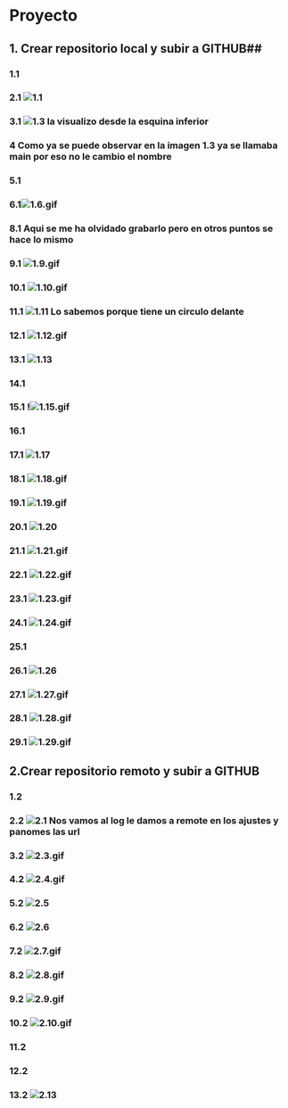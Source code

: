 # Proyecto

## 1. Crear repositorio local y subir a GITHUB##

### 1.1

### 2.1 ![1.1](1.1.png "1.1")

### 3.1 ![1.3](1.3.png "1.3") la visualizo desde la esquina inferior 

### 4 Como ya se puede observar en la imagen 1.3 ya se llamaba main por eso no le cambio el nombre

### 5.1

### 6.1![1.6.gif](1.6.gif.gif "Este es mi GIF")

### 8.1 Aqui se me ha olvidado grabarlo pero en otros puntos se hace lo mismo 

### 9.1 ![1.9.gif](1.9.gif.gif "Este es mi GIF")

### 10.1 ![1.10.gif](1.10.gif.gif "Este es mi GIF")

### 11.1 ![1.11](imagenes/imagen.png "1.11") Lo sabemos porque tiene un circulo delante

### 12.1 ![1.12.gif](1.12.gif.gif "Este es mi GIF")

### 13.1 ![1.13](1.13.png "1.13")

### 14.1

### 15.1 !![1.15.gif](1.15.gif.gif "Este es mi GIF")

### 16.1 

### 17.1 ![1.17](1.17.png "1.17")

### 18.1 ![1.18.gif](1.18.gif.gif "Este es mi GIF")

### 19.1 ![1.19.gif](1.19.gif.gif "Este es mi GIF")

### 20.1 ![1.20](1.20.png "1.20")

### 21.1 ![1.21.gif](1.21.gif.gif "Este es mi GIF")

### 22.1 ![1.22.gif](1.22.gif.gif "Este es mi GIF")

### 23.1 ![1.23.gif](1.23.gif.gif "Este es mi GIF")

### 24.1 ![1.24.gif](1.24.gif.gif "Este es mi GIF")

### 25.1 

### 26.1 ![1.26](1.25.png "1.25")

### 27.1 ![1.27.gif](1.27.gif.gif "Este es mi GIF")

### 28.1 ![1.28.gif](1.28.gif.gif "Este es mi GIF")

### 29.1 ![1.29.gif](1.29.gif.gif "Este es mi GIF")

## 2.Crear repositorio remoto y subir a GITHUB

### 1.2

### 2.2 ![2.1](2.1.png "2.1") Nos vamos al log le damos a remote en los ajustes y panomes las url

### 3.2 ![2.3.gif](2.3.gif.gif "Este es mi GIF")

### 4.2 ![2.4.gif](2.4.gif.gif "Este es mi GIF")

### 5.2 ![2.5](/2.5.png "2.5")

### 6.2 ![2.6](2.6.png "2.6")

### 7.2 ![2.7.gif](2.7.gif.gif "Este es mi GIF")

### 8.2 ![2.8.gif](2.8.gif.gif "Este es mi GIF")

### 9.2 ![2.9.gif](2.9.gif.gif "Este es mi GIF")

### 10.2 ![2.10.gif](2.10.gif.gif "Este es mi GIF")

### 11.2 

### 12.2 

### 13.2 ![2.13](2.13.png "2.13")
